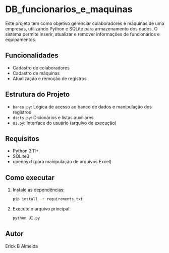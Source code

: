 # DB_funcionarios_e_maquinas

Este projeto tem como objetivo gerenciar colaboradores e máquinas de uma empresas, utilizando Python e SQLite para armazenamento dos dados. O sistema permite inserir, atualizar e remover informações de funcionários e equipamentos.

## Funcionalidades
- Cadastro de colaboradores
- Cadastro de máquinas
- Atualização e remoção de registros

## Estrutura do Projeto
- `banco.py`: Lógica de acesso ao banco de dados e manipulação dos registros
- `dicts.py`: Dicionários e listas auxiliares
- `UI.py`: Interface do usuário (arquivo de execução)

## Requisitos
- Python 3.11+
- SQLite3
- openpyxl (para manipulação de arquivos Excel)

## Como executar
1. Instale as dependências:
   ```bash
   pip install -r requirements.txt
   ```
2. Execute o arquivo principal:
   ```bash
   python UI.py
   ```

## Autor
Erick B Almeida